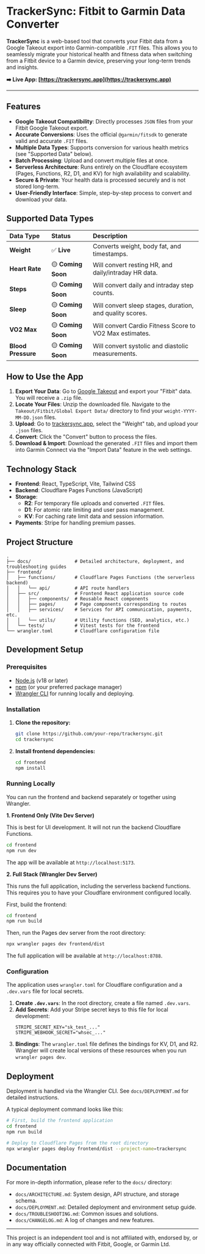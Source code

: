 # TrackerSync: Fitbit to Garmin Data Converter

**TrackerSync** is a web-based tool that converts your Fitbit data from a Google Takeout export into Garmin-compatible `.FIT` files. This allows you to seamlessly migrate your historical health and fitness data when switching from a Fitbit device to a Garmin device, preserving your long-term trends and insights.

**➡️ Live App: [https://trackersync.app](https://trackersync.app)**

---

## Features

- **Google Takeout Compatibility**: Directly processes `JSON` files from your Fitbit Google Takeout export.
- **Accurate Conversions**: Uses the official `@garmin/fitsdk` to generate valid and accurate `.FIT` files.
- **Multiple Data Types**: Supports conversion for various health metrics (see "Supported Data" below).
- **Batch Processing**: Upload and convert multiple files at once.
- **Serverless Architecture**: Runs entirely on the Cloudflare ecosystem (Pages, Functions, R2, D1, and KV) for high availability and scalability.
- **Secure & Private**: Your health data is processed securely and is not stored long-term.
- **User-Friendly Interface**: Simple, step-by-step process to convert and download your data.

## Supported Data Types

| Data Type | Status | Description |
| :--- | :--- | :--- |
| **Weight** | ✅ **Live** | Converts weight, body fat, and timestamps. |
| **Heart Rate** | 🟡 **Coming Soon** | Will convert resting HR, and daily/intraday HR data. |
| **Steps** | 🟡 **Coming Soon** | Will convert daily and intraday step counts. |
| **Sleep** | 🟡 **Coming Soon** | Will convert sleep stages, duration, and quality scores. |
| **VO2 Max** | 🟡 **Coming Soon** | Will convert Cardio Fitness Score to VO2 Max estimates. |
| **Blood Pressure** | 🟡 **Coming Soon** | Will convert systolic and diastolic measurements. |

## How to Use the App

1.  **Export Your Data**: Go to [Google Takeout](https://takeout.google.com) and export your "Fitbit" data. You will receive a `.zip` file.
2.  **Locate Your Files**: Unzip the downloaded file. Navigate to the `Takeout/Fitbit/Global Export Data/` directory to find your `weight-YYYY-MM-DD.json` files.
3.  **Upload**: Go to [trackersync.app](https://trackersync.app), select the "Weight" tab, and upload your `.json` files.
4.  **Convert**: Click the "Convert" button to process the files.
5.  **Download & Import**: Download the generated `.FIT` files and import them into Garmin Connect via the "Import Data" feature in the web settings.

## Technology Stack

- **Frontend**: React, TypeScript, Vite, Tailwind CSS
- **Backend**: Cloudflare Pages Functions (JavaScript)
- **Storage**:
    - **R2**: For temporary file uploads and converted `.FIT` files.
    - **D1**: For atomic rate limiting and user pass management.
    - **KV**: For caching rate limit data and session information.
- **Payments**: Stripe for handling premium passes.

## Project Structure

```
.
├── docs/                # Detailed architecture, deployment, and troubleshooting guides
├── frontend/
│   ├── functions/       # Cloudflare Pages Functions (the serverless backend)
│   │   └── api/         # API route handlers
│   ├── src/             # Frontend React application source code
│   │   ├── components/  # Reusable React components
│   │   ├── pages/       # Page components corresponding to routes
│   │   ├── services/    # Services for API communication, payments, etc.
│   │   └── utils/       # Utility functions (SEO, analytics, etc.)
│   └── tests/           # Vitest tests for the frontend
└── wrangler.toml        # Cloudflare configuration file
```

## Development Setup

### Prerequisites

- [Node.js](https://nodejs.org/) (v18 or later)
- [npm](https://www.npmjs.com/) (or your preferred package manager)
- [Wrangler CLI](https://developers.cloudflare.com/workers/wrangler/install-and-update/) for running locally and deploying.

### Installation

1.  **Clone the repository:**
    ```bash
    git clone https://github.com/your-repo/trackersync.git
    cd trackersync
    ```

2.  **Install frontend dependencies:**
    ```bash
    cd frontend
    npm install
    ```

### Running Locally

You can run the frontend and backend separately or together using Wrangler.

**1. Frontend Only (Vite Dev Server)**

This is best for UI development. It will not run the backend Cloudflare Functions.

```bash
cd frontend
npm run dev
```

The app will be available at `http://localhost:5173`.

**2. Full Stack (Wrangler Dev Server)**

This runs the full application, including the serverless backend functions. This requires you to have your Cloudflare environment configured locally.

First, build the frontend:
```bash
cd frontend
npm run build
```

Then, run the Pages dev server from the root directory:
```bash
npx wrangler pages dev frontend/dist
```

The full application will be available at `http://localhost:8788`.

### Configuration

The application uses `wrangler.toml` for Cloudflare configuration and a `.dev.vars` file for local secrets.

1.  **Create `.dev.vars`**: In the root directory, create a file named `.dev.vars`.
2.  **Add Secrets**: Add your Stripe secret keys to this file for local development:
    ```
    STRIPE_SECRET_KEY="sk_test_..."
    STRIPE_WEBHOOK_SECRET="whsec_..."
    ```
3.  **Bindings**: The `wrangler.toml` file defines the bindings for KV, D1, and R2. Wrangler will create local versions of these resources when you run `wrangler pages dev`.

## Deployment

Deployment is handled via the Wrangler CLI. See `docs/DEPLOYMENT.md` for detailed instructions.

A typical deployment command looks like this:
```bash
# First, build the frontend application
cd frontend
npm run build

# Deploy to Cloudflare Pages from the root directory
npx wrangler pages deploy frontend/dist --project-name=trackersync
```

## Documentation

For more in-depth information, please refer to the `docs/` directory:

- `docs/ARCHITECTURE.md`: System design, API structure, and storage schema.
- `docs/DEPLOYMENT.md`: Detailed deployment and environment setup guide.
- `docs/TROUBLESHOOTING.md`: Common issues and solutions.
- `docs/CHANGELOG.md`: A log of changes and new features.

---

This project is an independent tool and is not affiliated with, endorsed by, or in any way officially connected with Fitbit, Google, or Garmin Ltd.